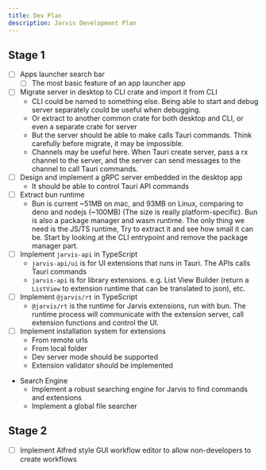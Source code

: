 ```yaml
---
title: Dev Plan
description: Jarvis Development Plan
---
```


## Stage 1

- [ ] Apps launcher search bar
  - [ ] The most basic feature of an app launcher app
- [ ] Migrate server in desktop to CLI crate and import it from CLI
  - CLI could be named to something else. Being able to start and debug server separately could be useful when debugging.
  - Or extract to another common crate for both desktop and CLI, or even a separate crate for server
  - But the server should be able to make calls Tauri commands. Think carefully before migrate, it may be impossible.
  - Channels may be useful here. When Tauri create server, pass a rx channel to the server, and the server can send messages to the channel to call Tauri commands.
- [ ] Design and implement a gRPC server embedded in the desktop app
  - It should be able to control Tauri API commands
- [ ] Extract bun runtime
  - Bun is current ~51MB on mac, and 93MB on Linux, comparing to deno and nodejs (~100MB) (The size is really platform-specific). Bun is also a package manager and wasm runtime. The only thing we need is the JS/TS runtime, Try to extract it and see how small it can be. Start by looking at the CLI entrypoint and remove the package manager part.
- [ ] Implement `jarvis-api` in TypeScript
  - `jarvis-api/ui` is for UI extensions that runs in Tauri. The APIs calls Tauri commands
  - `jarvis-api` is for library extensions. e.g. List View Builder (return a `ListView` to extension runtime that can be translated to json), etc.
- [ ] Implement `@jarvis/rt` in TypeScript
  - `@jarvis/rt` is the runtime for Jarvis extensions, run with bun. The runtime process will communicate with the extension server, call extension functions and control the UI.
- [ ] Implement installation system for extensions
  - From remote urls
  - From local folder
  - Dev server mode should be supported
  - Extension validator should be implemented
- Search Engine
  - Implement a robust searching engine for Jarvis to find commands and extensions
  - Implement a global file searcher

## Stage 2

- [ ] Implement Alfred style GUI workflow editor to allow non-developers to create workflows
